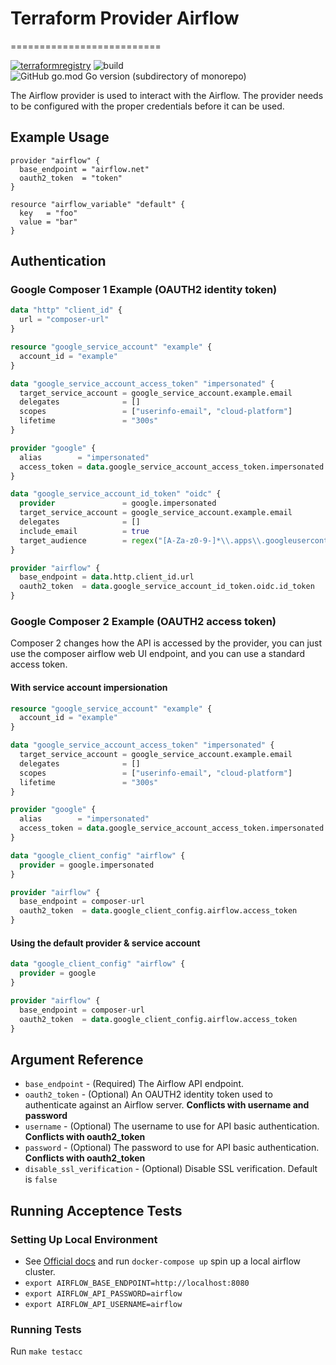 # Terraform Provider Airflow

==========================

[![terraformregistry](https://img.shields.io/badge/terraform-registry-blueviolet)](https://registry.terraform.io/providers/drfaust92/airflow)
![build](https://github.com/drfaust92/terraform-provider-airflow/workflows/build/badge.svg)
![GitHub go.mod Go version (subdirectory of monorepo)](https://img.shields.io/github/go-mod/go-version/drfaust92/terraform-provider-airflow)

The Airflow provider is used to interact with the Airflow. The
provider needs to be configured with the proper credentials before it can be
used.

## Example Usage

```hcl
provider "airflow" {
  base_endpoint = "airflow.net"
  oauth2_token  = "token"
}

resource "airflow_variable" "default" {
  key   = "foo"
  value = "bar"
}
```

## Authentication

### Google Composer 1 Example (OAUTH2 identity token)

```terraform
data "http" "client_id" {
  url = "composer-url"
}

resource "google_service_account" "example" {
  account_id = "example"
}

data "google_service_account_access_token" "impersonated" {
  target_service_account = google_service_account.example.email
  delegates              = []
  scopes                 = ["userinfo-email", "cloud-platform"]
  lifetime               = "300s"
}

provider "google" {
  alias        = "impersonated"
  access_token = data.google_service_account_access_token.impersonated.access_token
}

data "google_service_account_id_token" "oidc" {
  provider               = google.impersonated
  target_service_account = google_service_account.example.email
  delegates              = []
  include_email          = true
  target_audience        = regex("[A-Za-z0-9-]*\\.apps\\.googleusercontent\\.com", data.http.client_id.body)
}

provider "airflow" {
  base_endpoint = data.http.client_id.url
  oauth2_token  = data.google_service_account_id_token.oidc.id_token
}
```

### Google Composer 2 Example (OAUTH2 access token)

Composer 2 changes how the API is accessed by the provider, you can just use the composer airflow web UI endpoint, and you can use a standard access token.

#### With service account impersionation

```terraform
resource "google_service_account" "example" {
  account_id = "example"
}

data "google_service_account_access_token" "impersonated" {
  target_service_account = google_service_account.example.email
  delegates              = []
  scopes                 = ["userinfo-email", "cloud-platform"]
  lifetime               = "300s"
}

provider "google" {
  alias        = "impersonated"
  access_token = data.google_service_account_access_token.impersonated.access_token
}

data "google_client_config" "airflow" {
  provider = google.impersonated
}

provider "airflow" {
  base_endpoint = composer-url
  oauth2_token  = data.google_client_config.airflow.access_token
}

```

#### Using the default provider & service account

```terraform
data "google_client_config" "airflow" {
  provider = google
}

provider "airflow" {
  base_endpoint = composer-url
  oauth2_token  = data.google_client_config.airflow.access_token
}
```

## Argument Reference

- `base_endpoint` - (Required) The Airflow API endpoint.
- `oauth2_token` - (Optional) An OAUTH2 identity token used to authenticate against an Airflow server. **Conflicts with username and password**
- `username` - (Optional) The username to use for API basic authentication. **Conflicts with oauth2_token**
- `password` - (Optional) The password to use for API basic authentication. **Conflicts with oauth2_token**
- `disable_ssl_verification` - (Optional) Disable SSL verification. Default is `false`

## Running Acceptence Tests

### Setting Up Local Environment

- See [Official docs](https://airflow.apache.org/docs/apache-airflow/stable/start/docker.html) and run `docker-compose up` spin up a local airflow cluster.
- `export AIRFLOW_BASE_ENDPOINT=http://localhost:8080`
- `export AIRFLOW_API_PASSWORD=airflow`
- `export AIRFLOW_API_USERNAME=airflow`

### Running Tests

Run `make testacc`

